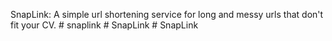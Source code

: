 SnapLink: A simple url shortening service for long and messy urls that don't fit your CV. 
#   s n a p l i n k  
 #   S n a p L i n k  
 #   S n a p L i n k  
 